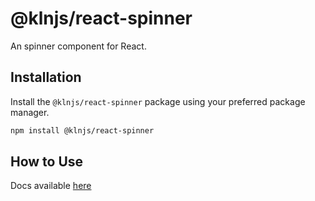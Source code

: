 # @klnjs/react-spinner

An spinner component for React.

## Installation

Install the `@klnjs/react-spinner` package using your preferred package manager.

```bash
npm install @klnjs/react-spinner
```

## How to Use

Docs available [here](https://klnjs.github.io/basique/components/spinner/spinner)
